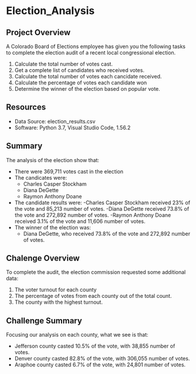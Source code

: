 # Election_Analysis

## Project Overview
A Colorado Board of Elections employee has given you the following tasks to complete the election audit of a recent local congressional election.

1. Calculate the total number of votes cast.
2. Get a complete list of candidates who received votes.
3. Calculate the total number of votes each cancidate received.
4. Calculate the percentage of votes each candidate won
5. Determine the winner of the election based on popular vote.

## Resources
- Data Source: election_results.csv
- Software: Python 3.7, Visual Studio Code, 1.56.2

## Summary
The analysis of the election show that:
- There were 369,711 votes cast in the election
- The candicates were:
    - Charles Casper Stockham
    - Diana DeGette
    - Raymon Anthony Doane
- The candidate results were:
    -Charles Casper Stockham received 23% of the vote and 85,213 number of votes.
    -Diana DeGette received 73.8% of the vote and 272,892 number of votes.
    -Raymon Anthony Doane received 3.1% of the vote and 11,606 number of votes.
- The winner of the election was:
    - Diana  DeGette, who received 73.8% of the vote and 272,892 number of votes.

## Chalenge Overview
To complete the audit, the election commission requested some additional data:
1. The voter turnout for each county
2. The percentage of votes from each county out of the total count.
3. The county with the highest turnout.

## Challenge Summary
Focusing our analysis on each county, what we see is that:
   - Jefferson county casted 10.5% of the vote, with 38,855 number of votes.
   - Denver county casted 82.8% of the vote, with 306,055 number of votes.
   - Araphoe county casted 6.7% of the vote, with 24,801 number of votes.
    

